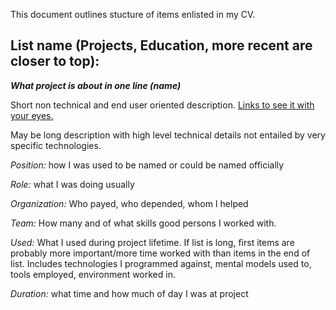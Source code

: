 

This document outlines stucture of items enlisted in my CV.


List name (Projects, Education, more recent are closer to top):
---


***What project is about in one line (name)***

Short non technical and end user oriented description. [Links to see it with your eyes.](https://github.com/asd-and-Rizzo/asd-and-Rizzo.github.io/blob/master/cv_item_stucture.md)

May be long description with high level technical details not entailed by very specific technologies.

*Position:* how I was used to be named or could be named officially

*Role:* what I was doing usually

*Organization:* Who payed, who depended, whom I helped

*Team:* How many and of what skills good persons I worked with.

*Used:* What I used during project lifetime. If list is long, first items are probably more important/more time worked with than items in the end of list. Includes technologies I programmed against, mental models used to, tools employed, environment worked in.

*Duration:* what time and how much of day I was at project
